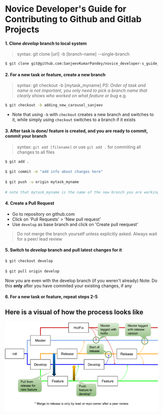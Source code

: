 # Novice Developer's Guide for Contributing to Github and Gitlab Projects

#### 1. Clone _develop_ branch to local system

> syntax: git clone [url] -b [branch-name] --single-branch

```sh
$ git clone git@github.com:SanjeevKumarPandey/novice_developer-s_guide_for_contibuting_to_git_repos.git -b develop --single-branch
```
#### 2. For a new task or feature, create a new branch

> syntax: git checkout -b [mytask_myname] 
> _PS: Order of task and name is not important, you only need to pick a branch name that clearly shows who worked on what feature or bug_
e.g. 
```sh
$ git checkout -b adding_new_carousel_sanjeev
```
- Note that using `-b` with `checkout` creates a new branch and switches to it, while simply using `checkout` switches to a branch if it exists

#### 3. After task is done/ feature is created, and you are ready to commit, commit your branch

> syntax: `git add [filename]` or use `git add .` for commiting all changes to all files

```sh
$ git add .

$ git commit -m "add info about changes here"

$ git push -u origin mytask_myname

# note that mytask_myname is the name of the new branch you are working in
```
#### 4. Create a Pull Request
- Go to repository on github.com
- Click on 'Pull Requests' > 'New pull request'
- Use `develop` as base branch and click on 'Create pull reequest'

> Do not merge the branch yourself unless explicitly asked. Always wait for a peer/ lead review 

#### 5. Switch to _develop_ branch and pull latest changes for it

```sh
$ git checkout develop

$ git pull origin develop
```

Now you are even with the develop branch (if you weren't already)
Note: Do this **only** after you have commited your existing changes, if any

#### 6. For a new task or feature, repeat steps 2-5


## Here is a visual of how the process looks like
![Development Guidelines_ Code-Collaboration, Version Tracking, and Release.png](https://github.com/SanjeevKumarPandey/novice_developer-s_guide_for_contibuting_to_git_repos/blob/master/Development-Guidelines-Code-Collaboration-VersionTracking-and-Release.png)